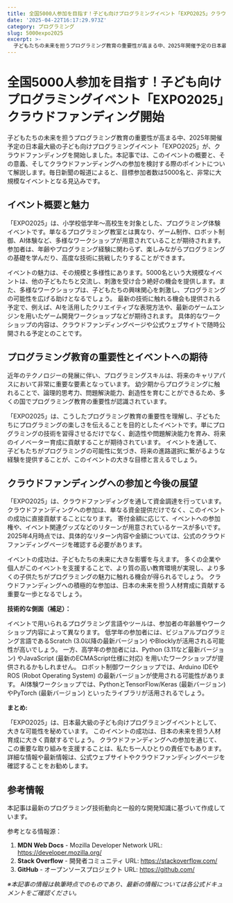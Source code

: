 ```yaml
---
title: 全国5000人参加を目指す！子ども向けプログラミングイベント「EXPO2025」クラウドファンディング開始
date: '2025-04-22T16:17:29.973Z'
category: プログラミング
slug: 5000expo2025
excerpt: >-
  子どもたちの未来を担うプログラミング教育の重要性が高まる中、2025年開催予定の日本最大級の子ども向けプログラミングイベント「EXPO2025」が、クラウドファンディングを開始しました。本記事では、このイベントの概要と、その意義、そしてクラウドファンディングへの参加を検討する際のポイントについて解説...
---
```


# 全国5000人参加を目指す！子ども向けプログラミングイベント「EXPO2025」クラウドファンディング開始

子どもたちの未来を担うプログラミング教育の重要性が高まる中、2025年開催予定の日本最大級の子ども向けプログラミングイベント「EXPO2025」が、クラウドファンディングを開始しました。本記事では、このイベントの概要と、その意義、そしてクラウドファンディングへの参加を検討する際のポイントについて解説します。毎日新聞の報道によると、目標参加者数は5000名と、非常に大規模なイベントとなる見込みです。


## イベント概要と魅力

「EXPO2025」は、小学校低学年〜高校生を対象とした、プログラミング体験イベントです。単なるプログラミング教室とは異なり、ゲーム制作、ロボット制御、AI体験など、多様なワークショップが用意されていることが期待されます。  参加者は、年齢やプログラミング経験に関わらず、楽しみながらプログラミングの基礎を学んだり、高度な技術に挑戦したりすることができます。

イベントの魅力は、その規模と多様性にあります。5000名という大規模なイベントは、他の子どもたちと交流し、刺激を受け合う絶好の機会を提供します。また、多様なワークショップは、子どもたちの興味関心を刺激し、プログラミングの可能性を広げる助けとなるでしょう。  最新の技術に触れる機会も提供される予定で、例えば、AIを活用したクリエイティブな表現方法や、最新のゲームエンジンを用いたゲーム開発ワークショップなどが期待されます。  具体的なワークショップの内容は、クラウドファンディングページや公式ウェブサイトで随時公開される予定とのことです。


## プログラミング教育の重要性とイベントへの期待

近年のテクノロジーの発展に伴い、プログラミングスキルは、将来のキャリアパスにおいて非常に重要な要素となっています。  幼少期からプログラミングに触れることで、論理的思考力、問題解決能力、創造性を育むことができるため、多くの国でプログラミング教育の重要性が認識されています。

「EXPO2025」は、こうしたプログラミング教育の重要性を理解し、子どもたちにプログラミングの楽しさを伝えることを目的としたイベントです。単にプログラミングの技術を習得させるだけでなく、創造性や問題解決能力を育み、将来のイノベーター育成に貢献することが期待されています。  イベントを通して、子どもたちがプログラミングの可能性に気づき、将来の進路選択に繋がるような経験を提供することが、このイベントの大きな目標と言えるでしょう。


## クラウドファンディングへの参加と今後の展望

「EXPO2025」は、クラウドファンディングを通して資金調達を行っています。  クラウドファンディングへの参加は、単なる資金提供だけでなく、このイベントの成功に直接貢献することになります。  寄付金額に応じて、イベントへの参加権や、イベント関連グッズなどのリターンが用意されているケースが多いです。  2025年4月時点では、具体的なリターン内容や金額については、公式のクラウドファンディングページを確認する必要があります。

イベントの成功は、子どもたちの未来に大きな影響を与えます。  多くの企業や個人がこのイベントを支援することで、より質の高い教育環境が実現し、より多くの子供たちがプログラミングの魅力に触れる機会が得られるでしょう。  クラウドファンディングへの積極的な参加は、日本の未来を担う人材育成に貢献する重要な一歩となるでしょう。


**技術的な側面（補足）：**

イベントで用いられるプログラミング言語やツールは、参加者の年齢層やワークショップ内容によって異なります。  低学年の参加者には、ビジュアルプログラミング言語であるScratch (3.0以降の最新バージョン) やBlocklyが活用される可能性が高いでしょう。  一方、高学年の参加者には、Python (3.11など最新バージョン) やJavaScript (最新のECMAScript仕様に対応) を用いたワークショップが提供されるかもしれません。  ロボット制御ワークショップでは、Arduino IDEやROS (Robot Operating System) の最新バージョンが使用される可能性があります。  AI体験ワークショップでは、PythonとTensorFlow/Keras (最新バージョン) やPyTorch (最新バージョン) といったライブラリが活用されるでしょう。


**まとめ:**

「EXPO2025」は、日本最大級の子ども向けプログラミングイベントとして、大きな可能性を秘めています。  このイベントの成功は、日本の未来を担う人材育成に大きく貢献するでしょう。  クラウドファンディングへの参加を通じて、この重要な取り組みを支援することは、私たち一人ひとりの責任でもあります。  詳細な情報や最新情報は、公式ウェブサイトやクラウドファンディングページを確認することをお勧めします。


## 参考情報

本記事は最新のプログラミング技術動向と一般的な開発知識に基づいて作成しています。

参考となる情報源：
1. **MDN Web Docs** - Mozilla Developer Network
   URL: https://developer.mozilla.org/
2. **Stack Overflow** - 開発者コミュニティ
   URL: https://stackoverflow.com/
3. **GitHub** - オープンソースプロジェクト
   URL: https://github.com/

*※本記事の情報は執筆時点でのものであり、最新の情報については各公式ドキュメントをご確認ください。*
